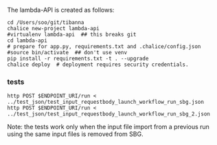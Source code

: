 The lambda-API is created as follows:

```
cd /Users/soo/git/tibanna
chalice new-project lambda-api
#virtualenv lambda-api  ## this breaks git
cd lambda-api
# prepare for app.py, requirements.txt and .chalice/config.json
#source bin/activate  ## don't use venv
pip install -r requirements.txt -t . --upgrade
chalice deploy  # deployment requires security credentials.
```

### tests
```
http POST $ENDPOINT_URI/run < ../test_json/test_input_requestbody_launch_workflow_run_sbg.json
http POST $ENDPOINT_URI/run < ../test_json/test_input_requestbody_launch_workflow_run_sbg_2.json
```

Note: the tests work only when the input file import from a previous run using the same input files is removed from SBG.


